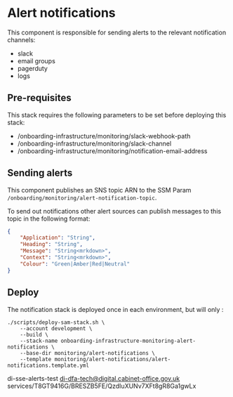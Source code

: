 # Alert notifications

This component is responsible for sending alerts to the relevant notification channels:

- slack
- email groups
- pagerduty
- logs

## Pre-requisites

This stack requires the following parameters to be set before deploying this stack:

- /onboarding-infrastructure/monitoring/slack-webhook-path
- /onboarding-infrastructure/monitoring/slack-channel
- /onboarding-infrastructure/monitoring/notification-email-address

## Sending alerts

This component publishes an SNS topic ARN to the SSM Param `/onboarding/monitoring/alert-notification-topic`.

To send out notifications other alert sources can publish messages to this topic in the following format:

```json
{
    "Application": "String",
    "Heading": "String",
    "Message": "String<mrkdown>",
    "Context": "String<mrkdown>",
    "Colour": "Green|Amber|Red|Neutral"
}
```

## Deploy

The notification stack is deployed once in each environment, but will only :

```
./scripts/deploy-sam-stack.sh \
    --account development \
    --build \
    --stack-name onboarding-infrastructure-monitoring-alert-notifications \
    --base-dir monitoring/alert-notifications \
    --template monitoring/alert-notifications/alert-notifications.template.yml
```
di-sse-alerts-test
di-dfa-tech@digital.cabinet-office.gov.uk
services/T8GT9416G/BRESZB5FE/QzdIuXUNv7XFt8gR8Ga1gwLx